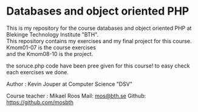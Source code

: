 Databases and object oriented PHP
====================================
This is my repository for the course databases and object oriented PHP at Blekinge Technology Institute "BTH".			 
This repository contains my exercises and my final project for this course. Kmom01-07 is the course exercises 			
and the Kmom08-10 is the project.

the soruce.php code have been pree given for this course! to easy check each exercises we done.

Author : Kevin Jouper at Computer Science "DSV"

Course teacher : Mikael Roos Mail: mos@bth.se Github: https://github.com/mosbth
